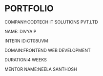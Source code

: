 # PORTFOLIO
COMPANY:CODTECH IT SOLUTIONS PVT.LTD

NAME: DIVYA P

INTERN ID:CT08UVM

DOMAIN:FRONTEND WEB DEVELOPMENT

DURATION:4 WEEKS

MENTOR NAME:NEELA SANTHOSH
